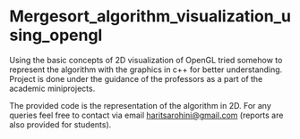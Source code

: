 # Mergesort_algorithm_visualization_using_opengl
Using the basic concepts of 2D visualization of OpenGL tried somehow to represent the algorithm with the graphics in c++ for better understanding.
Project is done under the guidance of the professors as a part of the academic miniprojects.

The provided code is the representation of the algorithm in 2D.
For any queries feel free to contact via email haritsarohini@gmail.com (reports are also provided for students).

